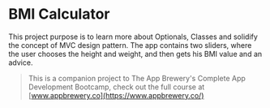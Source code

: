 # BMI Calculator

This project purpose is to learn more about Optionals, Classes and solidify the concept of MVC design pattern. The app contains two sliders, where the user chooses the height and weight, and then gets his BMI value and an advice.

>This is a companion project to The App Brewery's Complete App Development Bootcamp, check out the full course at [www.appbrewery.co](https://www.appbrewery.co/)

